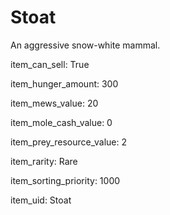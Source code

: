 # Stoat

An aggressive snow-white mammal.

item_can_sell: True

item_hunger_amount: 300

item_mews_value: 20

item_mole_cash_value: 0

item_prey_resource_value: 2

item_rarity: Rare

item_sorting_priority: 1000

item_uid: Stoat